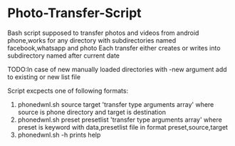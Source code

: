 # Photo-Transfer-Script
Bash script supposed to transfer photos and videos from android phone,works for any directory with subdirectories named facebook,whatsapp and photo
Each transfer either creates or writes into subdirectory named after current date

TODO:In case of new manually loaded directories with -new argument add to existing or new list file

Script excpects one of following formats:
1) phonedwnl.sh source target 'transfer type arguments array'
  where source is phone directory and target is destination
2) phonedwnl.sh preset presetlist 'transfer type arguments array'
  where preset is keyword with data,presetlist file in format preset,source,target
3) phonedwnl.sh -h
  prints help